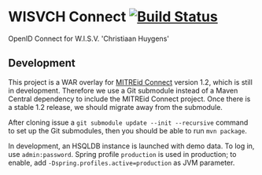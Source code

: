 # WISVCH Connect [![Build Status](https://travis-ci.org/WISVCH/connect.svg)](https://travis-ci.org/WISVCH/connect)
OpenID Connect for W.I.S.V. 'Christiaan Huygens'

## Development

This project is a WAR overlay for [MITREid Connect](https://github.com/mitreid-connect/OpenID-Connect-Java-Spring-Server) version 1.2, which is still in development. Therefore we use a Git submodule instead of a Maven Central dependency to include the MITREid Connect project. Once there is a stable 1.2 release, we should migrate away from the submodule.

After cloning issue a `git submodule update --init --recursive` command to set up the Git submodules,
then you should be able to run `mvn package`.

In development, an HSQLDB instance is launched with demo data. To log in, use `admin:password`. Spring profile `production` is used in production; to enable, add `-Dspring.profiles.active=production` as JVM parameter.